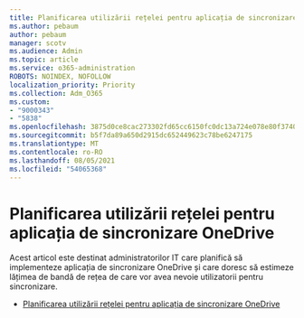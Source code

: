 ```yaml
---
title: Planificarea utilizării rețelei pentru aplicația de sincronizare OneDrive
ms.author: pebaum
author: pebaum
manager: scotv
ms.audience: Admin
ms.topic: article
ms.service: o365-administration
ROBOTS: NOINDEX, NOFOLLOW
localization_priority: Priority
ms.collection: Adm_O365
ms.custom:
- "9000343"
- "5838"
ms.openlocfilehash: 3875d0ce8cac273302fd65cc6150fc0dc13a724e078e80f37407fe29b93fe265
ms.sourcegitcommit: b5f7da89a650d2915dc652449623c78be6247175
ms.translationtype: MT
ms.contentlocale: ro-RO
ms.lasthandoff: 08/05/2021
ms.locfileid: "54065368"
---
```

# <a name="network-utilization-planning-for-the-onedrive-sync-app"></a>Planificarea utilizării rețelei pentru aplicația de sincronizare OneDrive

Acest articol este destinat administratorilor IT care planifică să implementeze aplicația de sincronizare OneDrive și care doresc să estimeze lățimea de bandă de rețea de care vor avea nevoie utilizatorii pentru sincronizare.  

- [Planificarea utilizării rețelei pentru aplicația de sincronizare OneDrive](https://docs.microsoft.com/onedrive/network-utilization-planning)